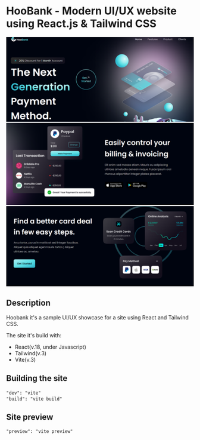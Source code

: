 # HooBank - Modern UI/UX website using React.js & Tailwind CSS

![Home page capture of the project.](./captures/Captura_1.PNG "Home Page")
![Mobile application section.](./captures/Captura_2.PNG "App")
![Payment methods section.](./captures/Captura_3.PNG "Pay methods")

## Description
Hoobank it's a sample UI/UX showcase for a site using React and Tailwind CSS.

The site it's build with:
- React(v.18, under Javascript)
- Tailwind(v.3)
- Vite(v.3)

## Building the site
```
"dev": "vite"
"build": "vite build"
```

## Site preview
```
"preview": "vite preview"
```
